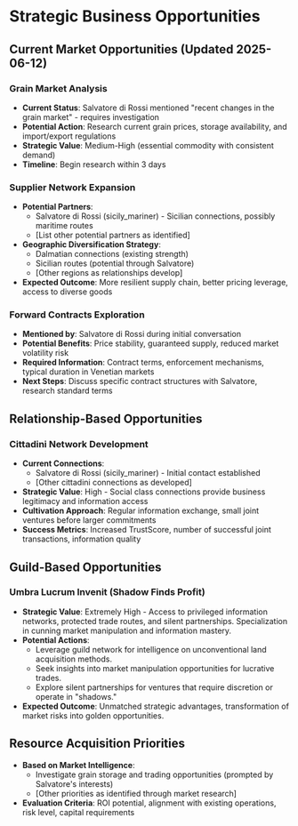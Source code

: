 # Strategic Business Opportunities

## Current Market Opportunities (Updated 2025-06-12)

### Grain Market Analysis
- **Current Status**: Salvatore di Rossi mentioned "recent changes in the grain market" - requires investigation
- **Potential Action**: Research current grain prices, storage availability, and import/export regulations
- **Strategic Value**: Medium-High (essential commodity with consistent demand)
- **Timeline**: Begin research within 3 days

### Supplier Network Expansion
- **Potential Partners**:
  - Salvatore di Rossi (sicily_mariner) - Sicilian connections, possibly maritime routes
  - [List other potential partners as identified]
- **Geographic Diversification Strategy**:
  - Dalmatian connections (existing strength)
  - Sicilian routes (potential through Salvatore)
  - [Other regions as relationships develop]
- **Expected Outcome**: More resilient supply chain, better pricing leverage, access to diverse goods

### Forward Contracts Exploration
- **Mentioned by**: Salvatore di Rossi during initial conversation
- **Potential Benefits**: Price stability, guaranteed supply, reduced market volatility risk
- **Required Information**: Contract terms, enforcement mechanisms, typical duration in Venetian markets
- **Next Steps**: Discuss specific contract structures with Salvatore, research standard terms

## Relationship-Based Opportunities

### Cittadini Network Development
- **Current Connections**: 
  - Salvatore di Rossi (sicily_mariner) - Initial contact established
  - [Other cittadini connections as developed]
- **Strategic Value**: High - Social class connections provide business legitimacy and information access
- **Cultivation Approach**: Regular information exchange, small joint ventures before larger commitments
- **Success Metrics**: Increased TrustScore, number of successful joint transactions, information quality

## Guild-Based Opportunities

### Umbra Lucrum Invenit (Shadow Finds Profit)
- **Strategic Value**: Extremely High - Access to privileged information networks, protected trade routes, and silent partnerships. Specialization in cunning market manipulation and information mastery.
- **Potential Actions**:
    - Leverage guild network for intelligence on unconventional land acquisition methods.
    - Seek insights into market manipulation opportunities for lucrative trades.
    - Explore silent partnerships for ventures that require discretion or operate in "shadows."
- **Expected Outcome**: Unmatched strategic advantages, transformation of market risks into golden opportunities.

## Resource Acquisition Priorities
- **Based on Market Intelligence**:
  - Investigate grain storage and trading opportunities (prompted by Salvatore's interests)
  - [Other priorities as identified through market research]
- **Evaluation Criteria**: ROI potential, alignment with existing operations, risk level, capital requirements
